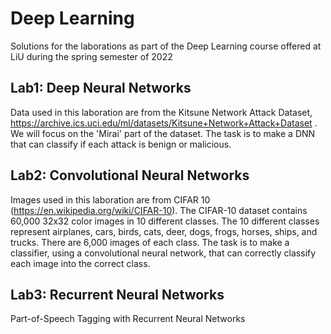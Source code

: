 # Deep Learning

Solutions for the laborations as part of the Deep Learning course offered at LiU during the spring semester of 2022

## Lab1: Deep Neural Networks

Data used in this laboration are from the Kitsune Network Attack Dataset, https://archive.ics.uci.edu/ml/datasets/Kitsune+Network+Attack+Dataset . We will focus on the 'Mirai' part of the dataset. The task is to make a DNN that can classify if each attack is benign or malicious.

## Lab2: Convolutional Neural Networks

Images used in this laboration are from CIFAR 10 (https://en.wikipedia.org/wiki/CIFAR-10). The CIFAR-10 dataset contains 60,000 32x32 color images in 10 different classes. The 10 different classes represent airplanes, cars, birds, cats, deer, dogs, frogs, horses, ships, and trucks. There are 6,000 images of each class. The task is to make a classifier, using a convolutional neural network, that can correctly classify each image into the correct class.

## Lab3: Recurrent Neural Networks

Part-of-Speech Tagging with Recurrent Neural Networks
